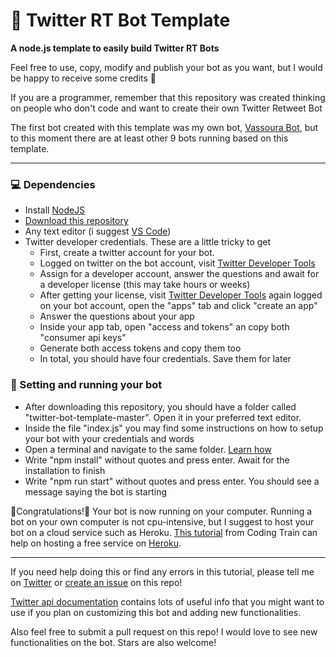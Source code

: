 # :robot: Twitter RT Bot Template

**A node.js template to easily build Twitter RT Bots**

Feel free to use, copy, modify and publish your bot as you want, but I would be happy to receive some credits :grimacing:

If you are a programmer, remember that this repository was created thinking on people who don't code and want to create their own Twitter Retweet Bot

The first bot created with this template was my own bot, [Vassoura Bot](https://twitter.com/vass_oura_bot), but to this moment there are at least other 9 bots running based on this template.

---

### :computer: Dependencies

- Install [NodeJS](https://nodejs.org/en/)
- [Download this repository](https://github.com/vassourita/twitter-bot-template/archive/master.zip)
- Any text editor (i suggest [VS Code](https://code.visualstudio.com/))
- Twitter developer credentials. These are a little tricky to get
  - First, create a twitter account for your bot.
  - Logged on twitter on the bot account, visit [Twitter Developer Tools](developer.twitter.com)
  - Assign for a developer account, answer the questions and await for a developer license (this may take hours or weeks)
  - After getting your license, visit [Twitter Developer Tools](developer.twitter.com) again logged on your bot account, open the "apps" tab and click "create an app"
  - Answer the questions about your app
  - Inside your app tab, open "access and tokens" an copy both "consumer api keys"
  - Generate both access tokens and copy them too
  - In total, you should have four credentials. Save them for later

### :rocket: Setting and running your bot

- After downloading this repository, you should have a folder called "twitter-bot-template-master". Open it in your preferred text editor.
- Inside the file "index.js" you may find some instructions on how to setup your bot with your credentials and words
- Open a terminal and navigate to the same folder. [Learn how](https://medium.com/@adsonrocha/como-abrir-e-navegar-entre-pastas-com-o-prompt-de-comandos-do-windows-10-68750eae8f47)
- Write "npm install" without quotes and press enter. Await for the installation to finish
- Write "npm run start" without quotes and press enter. You should see a message saying the bot is starting

:tada:Congratulations!:confetti_ball: Your bot is now running on your computer. Running a bot on your own computer is not cpu-intensive, but I suggest to host your bot on a cloud service such as Heroku. [This tutorial](https://www.youtube.com/watch?v=DwWPunpypNA) from Coding Train can help on hosting a free service on [Heroku](https://heroku.com).

---

If you need help doing this or find any errors in this tutorial, please tell me on [Twitter](https://twitter.com/vass_oura) or [create an issue](https://github.com/vassourita/twitter-bot-template/issues/new) on this repo!

[Twitter api documentation](https://developer.twitter.com/en/docs/basics/getting-started) contains lots of useful info that you might want to use if you plan on customizing this bot and adding new functionalities.

Also feel free to submit a pull request on this repo! I would love to see new functionalities on the bot. Stars are also welcome!
